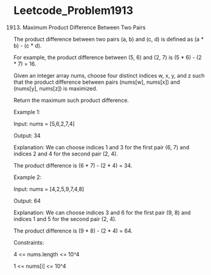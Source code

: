 # Leetcode_Problem1913




1913. Maximum Product Difference Between Two Pairs




The product difference between two pairs (a, b) and (c, d) is defined as (a * b) - (c * d).




For example, the product difference between (5, 6) and (2, 7) is (5 * 6) - (2 * 7) = 16.




Given an integer array nums, choose four distinct indices w, x, y, and z such that the product difference between pairs (nums[w], nums[x]) and (nums[y], nums[z]) is maximized.




Return the maximum such product difference.

 


Example 1:





Input: nums = [5,6,2,7,4]




Output: 34





Explanation: We can choose indices 1 and 3 for the first pair (6, 7) and indices 2 and 4 for the second pair (2, 4).





The product difference is (6 * 7) - (2 * 4) = 34.





Example 2:





Input: nums = [4,2,5,9,7,4,8]





Output: 64





Explanation: We can choose indices 3 and 6 for the first pair (9, 8) and indices 1 and 5 for the second pair (2, 4).





The product difference is (9 * 8) - (2 * 4) = 64.

 

Constraints:




4 <= nums.length <= 10^4



1 <= nums[i] <= 10^4
